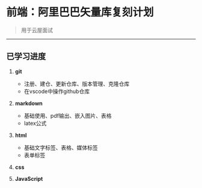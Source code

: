 # 前端：阿里巴巴矢量库复刻计划
>用于云屋面试

---

## 已学习进度

1. **git**
   - 注册、建仓、更新仓库、版本管理、克隆仓库
   - 在vscode中操作github仓库
   
2. **markdown**
   - 基础使用、pdf输出、嵌入图片、表格
   - latex公式
   
3. **html**
   - 基础文字标签、表格、媒体标签
   - 表单标签
   
4. **css**
   
5. **JavaScript**



